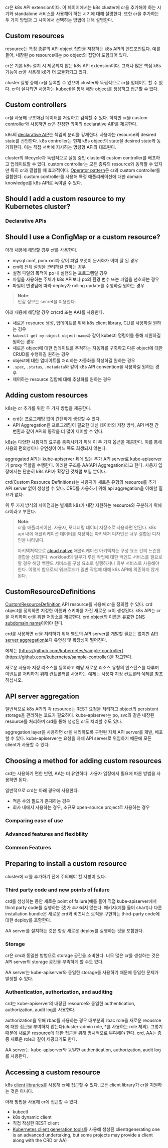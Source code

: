 cr은 k8s API extension이다. 이 페이지에서는 k8s cluster에 cr을 추가해야 하는 시기와 standalone 서비스를 사용해야 하는 시기에 대해 설명한다. 또한 cr을 추가하는 두 가지 방법과 그 사이에서 선택하는 방법에 대해 설명한다.

## Custom resources
resource는 특정 종류의 API object 집합을 저장하는 k8s API의 엔드포인트다. 예를 들어, 내장된 po resource에는 po object의 집합이 포함되어 있다.

cr은 기본 k8s 설치 시 제공되지 않는 k8s API extension이다. 그러나 많은 핵심 k8s 기능이 cr을 사용해 k8가 더 모듈화되고 있다.

cluster 실행 중에 cr을 등록할 수 있으며 cluster와 독립적으로 cr을 업데이트 할 수 있다. cr이 설치되면 사용자는 kubectl을 통해 해당 object를 생성하고 접근할 수 있다.

## Custom controllers
cr을 사용해 구조화된 데이터를 저장하고 검색할 수 있다. 하지만 cr을 custom controller와 사용하면 cr은 진정한 의미의 declarative AIP를 제공한다.

k8s의 [declarative AIP](https://kubernetes.io/docs/concepts/overview/kubernetes-api/)는 책임의 분리를 강제한다. 사용자는 resource의 desired state를 선언한다. k8s controller는 현재 k8s object의 state을 desired state와 동기화한다. 이는 직접 서버에 지시하는 명령형 API와 대조된다.

cluster의 lifecycle과 독립적으로 실행 중인 cluster에 custom controller를 배포하고 업데이트할 수 있다. custom controller는 모든 종류의 resource와 동작할 수 있지만 특히 cr과 결합될 때 효과적이다. [Operator pattern](https://kubernetes.io/docs/concepts/extend-kubernetes/operator/)은 cr과 custom controller를 결합한다. custom controller를 사용해 특정 애플리케이션에 대한 domain knowledge를 k8s API로 녹여낼 수 있다.

## Should I add a custom resource to my Kubernetes cluster?

### Declarative APIs

## Should I use a ConfigMap or a custom resource?
아래 내용에 해당할 경우 cf를 사용한다.
- mysql.conf, pom.xml과 같이 파일 포맷이 문서화가 이미 잘 된 경우
- cm에 전체 설정을 관리하길 원하는 경우
- 설정 파일의 목적이 po 내 실행되는 프로그램일 경우
- 파일을 사용하는 주체가 k8s API보다 po의 환경 변수 또는 파일을 선호하는 경우
- 파일이 변경됨에 따라 deploy가 rolling update를 수행하길 원하는 경우

> **Note**:  
> 민감 정보는 secret을 이용한다.

아래 내용에 해당할 경우 cr(crd 또는 AA)를 사용한다.
- 새로운 resource 생성, 업데이트를 위해 k8s client library, CLI를 사용하길 원하는 경우
- `kubectl get my-object object-name`과 같이 kubectl 명령어를 통해 지원하길 원하는 경우
- 새로운 object에 대한 업데이트를 추적하는 자동화를 구축하고 다른 object에 대한 CRUD를 수행하길 원하는 경우
- object에 대한 업데이트를 처리하는 자동화를 작성하길 원하는 경우
- `.spec`, `.status`, `.metadata`와 같이 k8s API convention을 사용하길 원하는 경우
- 제어하는 resource 집합에 대해 추상화를 원하는 경우

## Adding custom resources
k8s는 cr 추가를 위한 두 가지 방법을 제공한다.
- crd는 프로그래밍 없이 간단하게 생성할 수 있다.
- API Aggregation은 프로그래밍이 필요한 대신 데이터의 저장 방식, API 버전 간 변환과 같이 API의 동작을 더 많이 제어할 수 있다.

k8s는 다양한 사용자의 요구를 충족시키기 위해 이 두 가지 옵션을 제공한다. 이를 통해 사용의 편의성이나 유연성이 어느 쪽도 희생되지 않는다.

 aggregated API는 kube-apiserver 뒤에 있는 추가 API server로 kube-apiserver가 proxy 역할을 수행한다. 이러한 구조를 AA(API Aggregation)라고 한다. 사용자 입장에서는 단순히 k8s API가 확장된 것처럼 보일 뿐이다.

crd(Custom Resource Definitions)는 사용자가 새로운 유형의 resource를 추가 API server 없이 생성할 수 있다. CRD를 사용하기 위해 api aggregation을 이해할 필요가 없다.

위 두 가지 방식의 차이점과는 별개로 k8s가 내장 지원하는 resource와 구분하기 위해 cr이라고 부른다.

> **Note**:  
> cr을 애플리케이션, 사용자, 모니터링 데이터 저장소로 사용하면 안된다. k8s api 내에 애플리케이션 데이터를 저장하는 아키텍처 디자인은 너무 결합된 디자인을 나타낸다.
>
> 아키텍처적으로 [cloud native](https://www.cncf.io/about/faq/) 애플리케이션 아키텍처는 구성 요소 간의 느슨한 결합을 선호한다. workload의 일부가 루틴 작업에 대한 백엔드 서비스를 필요로 할 경우 해당 백엔드 서비스를 구성 요소로 실행하거나 외부 서비스로 사용해야 한다. 이렇게 함으로써 워크로드가 일반 작업에 대해 k9s API에 의존하지 않게 된다.

## CustomResourceDefinitions
[CustomResourceDefinition](https://kubernetes.io/docs/tasks/extend-kubernetes/custom-resources/custom-resource-definitions/) API resource를 사용해 cr을 정의할 수 있다. crd object를 정의하면 지정한 이름과 스키마를 가진 새로운 cr이 생성된다. k8s API는 cr을 처리하며 cr을 위한 저장소를 제공한다. crd object의 이름은 유효한 [DNS subdomain name](https://kubernetes.io/docs/concepts/overview/working-with-objects/names#dns-subdomain-names)이어야 한다.

crd를 사용하면 cr을 처리하기 위해 별도의 API server를 개발할 필요는 없지만 [API server aggregation](https://kubernetes.io/docs/concepts/extend-kubernetes/api-extension/custom-resources/#api-server-aggregation)보다 유연성 및 확장성이 떨어진다.

에제는 [https://github.com/kubernetes/sample-controller](https://github.com/kubernetes/sample-controller)을 참고한다.

새로운 사용자 지정 리소스를 등록하고 해당 새로운 리소스 유형의 인스턴스를 다루며 이벤트를 처리하기 위해 컨트롤러를 사용하는 예제는 사용자 지정 컨트롤러 예제를 참조하십시오.

## API server aggregation
일반적으로 k8s API의 각 resource는 REST 요청을 처리하고 object의 persistent storage을 관리하는 코드가 필요하다. kube-apiserver는 po, svc와 같은 내장된 resource를 처리하며 crd를 통해 생성된 cr도 처리할 수도 있다.

aggregation layer을 사용하면 cr을 처리하도록 구현된 자체 API server를 개발, 배포할 수 있다. kube-apiserver는 요청을 자체 API server로 위임하기 때문에 모든 client가 사용할 수 있다.

## Choosing a method for adding custom resources
crd는 사용하기 편한 반면, AA는 더 유연하다. 사용자 입장에서 필요에 따른 방법을 사용하면 된다.

일반적으로 crd는 아래 경우에 사용한다.
- 적은 수의 필드가 존재하는 경우
- 회사 내에서 사용하는 경우, 소규모 open-source project로 사용하는 경우

### Comparing ease of use

### Advanced features and flexibility

### Common Features

## Preparing to install a custom resource
cluster에 cr를 추가하기 전에 주의해야 할 사항이 있다.

### Third party code and new points of failure
crd를 생성하는 동안 새로운 point of failure(예를 들어 직접 kube-apiserver에서 third party code를 실행하는 것)가 추가되지 않는다. 패키지(예를 들어 chart)나 다른 installation bundle은 새로운 crd와 비즈니스 로직을 구현하는 third-party code에 대한 deploy를 포함한다.

AA server를 설치하는 것은 항상 새로운 deploy를 실행하는 것을 포함한다.

### Storage
cr은 cm과 동일한 방법으로 storage 공간을 소비한다. 너무 많은 cr를 생성하는 것은 API server의 storage 공간을 부족하게 할 수도 있다.

AA server는 kube-apiserver와 동일한 storage를 사용하기 때문에 동일한 문제가 발생할 수 있다.

### Authentication, authorization, and auditing
crd는 kube-apiserver의 내장된 resource와 동일한 authentication, authorization, audit log를 사용한다.

authorization을 위해 rbac를 사용하는 경우 대부분의 rbac role을 새로운 reousrce에 대한 접근을 부여하지 않는다(cluster-admin role, *를 사용하는 role 제외). 그렇기 때문에 새로운 resource에 대한 접근을 위해 명시적으로 부여해야 한다. crd, AA는 종종 새로운 role과 같이 제공되기도 한다.

AA server는 kube-apiserver와 동일한 authentication, authorization, audit log를 사용한다.

## Accessing a custom resource
k8s [client libraries]()를 사용해 cr에 접근할 수 있다. 모든 client library가 cr을 지원하는 것은 아니다. 

아래 방법을 사용해 cr에 접근할 수 있다.
- kubectl
- k8s dynamic client
- 직접 작성한 REST client
- [Kubernetes client generation tools](https://github.com/kubernetes/code-generator)를 사용해 생성된 client(generating one is an advanced undertaking, but some projects may provide a client along with the CRD or AA)
